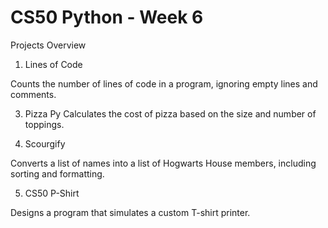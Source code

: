 # CS50 Python - Week 6
Projects Overview
1. Lines of Code
   
Counts the number of lines of code in a program, ignoring empty lines and comments.

3. Pizza
Py Calculates the cost of pizza based on the size and number of toppings.

4. Scourgify
   
Converts a list of names into a list of Hogwarts House members, including sorting and formatting.

5. CS50 P-Shirt
   
Designs a program that simulates a custom T-shirt printer.
